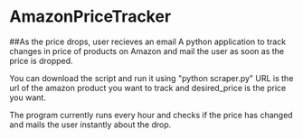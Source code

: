 # AmazonPriceTracker
##As the price drops, user recieves an email
A python application to track changes in price of products on Amazon and mail the user as soon as the price is dropped.

You can download the script and run it using "python scraper.py"
URL is the url of the amazon product you want to track and desired_price is the price you want.

The program currently runs every hour and checks if the price has changed and mails the user instantly about the drop.
